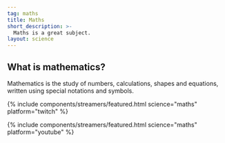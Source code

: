 ```yaml
---
tag: maths
title: Maths
short_description: >-
  Maths is a great subject.
layout: science
---
```

## What is mathematics?

Mathematics is the study of numbers, calculations, shapes and equations, written using special notations and symbols.

{% include components/streamers/featured.html science="maths" platform="twitch" %}

{% include components/streamers/featured.html science="maths" platform="youtube" %}
